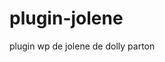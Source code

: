 # plugin-jolene
plugin wp de jolene de dolly parton

<?php
/** 
* @package Hello_Jolene
* @version 1.0
*/
/*
Plugin Name: Hello Jolene
Plugin URI:
Description: plugin de citas coa canción de Dolly Parton 'Jolene'
Author: carla am
Version: 1.0
Author URI:
*/

function jolene_lyrics() {
    // letra jolene
    $lyrics = "Jolene, Jolene, Jolene, Jolene
    I'm begging of you, please, don't take my man
    Jolene, Jolene, Jolene, Jolene
    Please, don't take him just because you can
    Your beauty is beyond compare
    With flaming locks of auburn hair
    With ivory skin and eyes of emerald green
    Your smile is like a breath of spring
    Your voice is soft like summer rain
    And I cannot compete with you, Jolene
    He talks about you in his sleep
    There's nothing I can do to keep
    From crying when he calls your name, Jolene
    And I can easily understand
    How you could easily take my man
    But you don't know what he means to me, Jolene
    Jolene, Jolene, Jolene, Jolene
    I'm begging of you, please, don't take my man
    Jolene, Jolene, Jolene, Jolene
    Please, don't take him just because you can
    You could have your choice of men
    But I could never love again
    He's the only one for me, Jolene
    I had to have this talk with you
    My happiness depends on you
    And whatever you decide to do, Jolene
    Jolene, Jolene, Jolene, Jolene
    I'm begging of you, please, don't take my man
    Jolene, Jolene, Jolene, Jolene
    Please, don't take him even though you can
    Jolene
    Jolene
    ";

    $lyrics = explode("\n", $lyrics);
    /* explode é uma funçao para colher cada linha
    converte cada linha num array */
    return wptexturize($lyrics[mt_rand( 0, count($lyrics) - 1 )]);
    /*randoniza a selecçao de linha*/
}

add_shortcode('jolene', 'jolene_lyrics');
